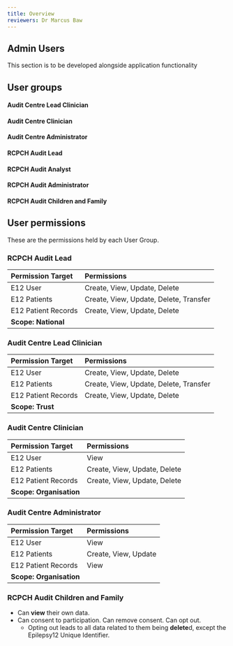 ```yaml
---
title: Overview
reviewers: Dr Marcus Baw
---
```


## Admin Users

This section is to be developed alongside application functionality

## User groups

#### Audit Centre Lead Clinician

#### Audit Centre Clinician

#### Audit Centre Administrator

#### RCPCH Audit Lead

#### RCPCH Audit Analyst

#### RCPCH Audit Administrator

#### RCPCH Audit Children and Family

## User permissions

These are the permissions held by each User Group.

### RCPCH Audit Lead

| Permission Target   | Permissions                            |
| :------------------ | :------------------------------------- |
| E12 User            | Create, View, Update, Delete           |
| E12 Patients        | Create, View, Update, Delete, Transfer |
| E12 Patient Records | Create, View, Update, Delete           |
| **Scope: National** |

### Audit Centre Lead Clinician

| Permission Target   | Permissions                            |
| :------------------ | :------------------------------------- |
| E12 User            | Create, View, Update, Delete           |
| E12 Patients        | Create, View, Update, Delete, Transfer |
| E12 Patient Records | Create, View, Update, Delete           |
| **Scope: Trust**    |

### Audit Centre Clinician

| Permission Target       | Permissions                  |
| :---------------------- | :--------------------------- |
| E12 User                | View                         |
| E12 Patients            | Create, View, Update, Delete |
| E12 Patient Records     | Create, View, Update, Delete |
| **Scope: Organisation** |

### Audit Centre Administrator

| Permission Target       | Permissions          |
| :---------------------- | :------------------- |
| E12 User                | View                 |
| E12 Patients            | Create, View, Update |
| E12 Patient Records     | View                 |
| **Scope: Organisation** |

### RCPCH Audit Children and Family

- Can **view** their own data.
- Can consent to participation. Can remove consent. Can opt out.
  - Opting out leads to all data related to them being **delete**d, except the Epilepsy12 Unique Identifier.

